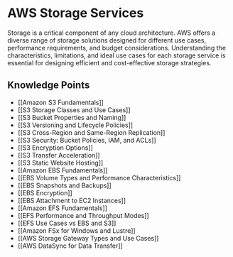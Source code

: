 # AWS Storage Services

Storage is a critical component of any cloud architecture. AWS offers a diverse range of storage solutions designed for different use cases, performance requirements, and budget considerations. Understanding the characteristics, limitations, and ideal use cases for each storage service is essential for designing efficient and cost-effective storage strategies.

## Knowledge Points

- [[Amazon S3 Fundamentals]]
- [[S3 Storage Classes and Use Cases]]
- [[S3 Bucket Properties and Naming]]
- [[S3 Versioning and Lifecycle Policies]]
- [[S3 Cross-Region and Same-Region Replication]]
- [[S3 Security: Bucket Policies, IAM, and ACLs]]
- [[S3 Encryption Options]]
- [[S3 Transfer Acceleration]]
- [[S3 Static Website Hosting]]
- [[Amazon EBS Fundamentals]]
- [[EBS Volume Types and Performance Characteristics]]
- [[EBS Snapshots and Backups]]
- [[EBS Encryption]]
- [[EBS Attachment to EC2 Instances]]
- [[Amazon EFS Fundamentals]]
- [[EFS Performance and Throughput Modes]]
- [[EFS Use Cases vs EBS and S3]]
- [[Amazon FSx for Windows and Lustre]]
- [[AWS Storage Gateway Types and Use Cases]]
- [[AWS DataSync for Data Transfer]]